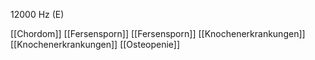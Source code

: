 12000 Hz (E)

[[Chordom]]
[[Fersensporn]]
[[Fersensporn]]
[[Knochenerkrankungen]]
[[Knochenerkrankungen]]
[[Osteopenie]]